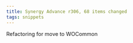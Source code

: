 ```yaml
---
title: Synergy Advance r306, 68 items changed
tags: snippets
---
```


Refactoring for move to WOCommon
